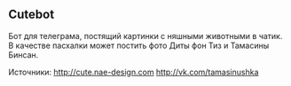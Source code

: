 Cutebot
---

Бот для телеграма, постящий картинки с няшными животными в чатик. В качестве пасхалки может постить фото Диты фон Тиз и Тамасины Бинсан.

Источники:
http://cute.nae-design.com
http://vk.com/tamasinushka